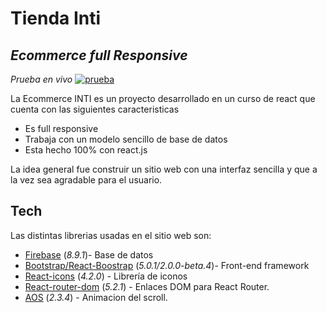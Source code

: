 # Tienda Inti
## _Ecommerce full Responsive_
 _Prueba en vivo_
[![prueba](https://firebasestorage.googleapis.com/v0/b/tienda-inti.appspot.com/o/panda.ico?alt=media&token=a646231b-9798-44e8-b013-16e2e4b1bd12)](https://inticomerce.netlify.app/)



La Ecommerce INTI es un proyecto desarrollado en un curso de react que cuenta con las siguientes caracteristicas

- Es full responsive
- Trabaja con un modelo sencillo de base de datos
- Esta hecho 100% con react.js


La idea general fue construir un sitio web con una interfaz sencilla y que a la vez sea agradable para el usuario.





## Tech

Las distintas librerias usadas en el sitio web son:

- [Firebase](https://console.firebase.google.com/) (_8.9.1_)- Base de datos
- [Bootstrap/React-Boostrap](https://github.com/twbs/bootstrap) (_5.0.1/2.0.0-beta.4_)- Front-end framework
- [React-icons](https://react-icons.github.io/react-icons/) (_4.2.0_) - Librería de iconos 
- [React-router-dom](https://www.npmjs.com/package/react-router-dom) (_5.2.1_) - Enlaces DOM para React Router.
- [AOS](https://github.com/michalsnik/aos) (_2.3.4_) - Animacion del scroll.
